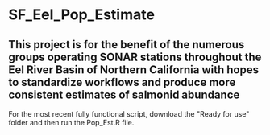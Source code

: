 # SF_Eel_Pop_Estimate

## This project is for the benefit of the numerous groups operating SONAR stations throughout the Eel River Basin of Northern California with hopes to standardize workflows and produce more consistent estimates of salmonid abundance

For the most recent fully functional script, download the "Ready for use" folder and then run the Pop_Est.R file. 




